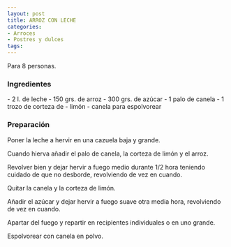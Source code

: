 ```yaml
---
layout: post
title: ARROZ CON LECHE
categories:
- Arroces
- Postres y dulces
tags:
---
```

Para 8 personas.

<h3>Ingredientes</h3>
- 2 l. de leche
- 150 grs. de arroz
- 300 grs. de azúcar
- 1 palo de canela
- 1 trozo de corteza de
- limón
- canela para espolvorear

<h3>Preparación</h3>
Poner la leche a hervir en una cazuela baja y grande.

Cuando hierva añadir el palo de canela, la corteza de limón y el arroz.

Revolver bien y dejar hervir a fuego medio durante 1/2 hora teniendo cuidado de que no desborde, revolviendo de vez en cuando.

Quitar la canela y la corteza de limón.

Añadir el azúcar y dejar hervir a fuego suave otra media hora, revolviendo de vez en cuando.

Apartar del fuego y repartir en recipientes individuales o en uno grande.

Espolvorear con canela en polvo.

